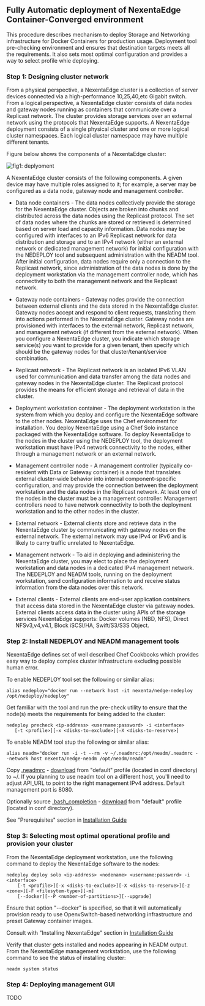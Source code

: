 ## Fully Automatic deployment of NexentaEdge Container-Converged environment
This procedure describes mechanism to deploy Storage and Networking infrastructure for Docker Containers for production usage. Deployment tool pre-checking environment and ensures that destination targets meets all the requirements. It also sets most optimal configuration and provides a way to select profile whie deploying.

### Step 1: Designing cluster network

From a physical perspective, a NexentaEdge cluster is a collection of server devices connected via a high-performance 10,25,40,etc Gigabit switch. From a logical perspective, a NexentaEdge cluster consists of data nodes and gateway nodes running as containers that communicate over a Replicast network. The cluster provides storage services over an external network using the protocols that NexentaEdge supports. A NexentaEdge deployment consists of a single physical cluster and one or more logical cluster namespaces. Each logical cluster namespace may have multiple different tenants.

Figure below shows the components of a NexentaEdge cluster:

![fig1: deplyoment](https://raw.githubusercontent.com/nexenta/nedge-dev/master/images/deployment.png)

A NexentaEdge cluster consists of the following components. A given device may have multiple roles assigned to it; for example, a server may be configured as a data node, gateway node and management controller.

* Data node containers - The data nodes collectively provide the storage for the NexentaEdge cluster. Objects are broken into chunks and distributed across the data nodes using the Replicast protocol. The set of data nodes where the chunks are stored or retrieved is determined based on server load and capacity information. Data nodes may be configured with interfaces to an IPv6 Replicast network for data distribution and storage and to an IPv4 network (either an external network or dedicated management network) for initial configuration with the NEDEPLOY tool and subsequent administration with the NEADM tool. After initial configuration, data nodes require only a connection to the Replicast network, since administration of the data nodes is done by the deployment workstation via the management controller node, which has connectivity to both the management network and the Replicast network.

* Gateway node containers - Gateway nodes provide the connection between external clients and the data stored in the NexentaEdge cluster. Gateway nodes accept and respond to client requests, translating them into actions performed in the NexentaEdge cluster. Gateway nodes are provisioned with interfaces to the external network, Replicast network, and management network (if different from the external network). When you configure a NexentaEdge cluster, you indicate which storage service(s) you want to provide for a given tenant, then specify which should be the gateway nodes for that cluster/tenant/service combination.

* Replicast network - The Replicast network is an isolated IPv6 VLAN used for communication and data transfer among the data nodes and gateway nodes in the NexentaEdge cluster. The Replicast protocol provides the means for efficient storage and retrieval of data in the cluster.

* Deployment workstation container - The deployment workstation is the system from which you deploy and configure the NexentaEdge software to the other nodes. NexentaEdge uses the Chef environment for installation. You deploy NexentaEdge using a Chef Solo instance packaged with the NexentaEdge software.  To deploy NexentaEdge to the nodes in the cluster using the NEDEPLOY tool, the deployment workstation must have IPv4 network connectivity to the nodes, either through a management network or an external network.

* Management controller node - A management controller (typically co-resident with Data or Gateway container) is a node that translates external cluster-wide behavior into internal component-specific configuration, and may provide the connection between the deployment workstation and the data nodes in the Replicast network. At least one of the nodes in the cluster must be a management controller. Management controllers need to have network connectivity to both the deployment workstation and to the other nodes in the cluster.

* External network - External clients store and retrieve data in the NexentaEdge cluster by communicating with gateway nodes on the external network. The external network may use IPv4 or IPv6 and is likely to carry traffic unrelated to NexentaEdge.

* Management network - To aid in deploying and administering the NexentaEdge cluster, you may elect to place the deployment workstation and data nodes in a dedicated IPv4 management network. The NEDEPLOY and NEADM tools, running on the deployment workstation, send configuration information to and receive status information from the data nodes over this network.

* External clients - External clients are end-user application containers that access data stored in the NexentaEdge cluster via gateway nodes. External clients access data in the cluster using APIs of the storage services NexentaEdge supports: Docker volumes (NBD, NFS), Direct NFSv3,v4,v4.1, Block iSCSI/HA, Swift/S3/S3S Object.

### Step 2: Install NEDEPLOY and NEADM management tools
NexentaEdge defines set of well described Chef Cookbooks which provides easy way to deploy complex cluster infrastructure excluding possible human error.

To enable NEDEPLOY tool set the following or similar alias:
```
alias nedeploy="docker run --network host -it nexenta/nedge-nedeploy /opt/nedeploy/nedeploy"
```

Get familiar with the tool and run the pre-check utility to ensure that the node(s) meets the requirements for being added to the cluster:

```
nedeploy precheck <ip-address> <username:password> -i <interface>
   [-t <profile>][-x <disks-to-exclude>][-X <disks-to-reserve>]
```

To enable NEADM tool stup the following or similar alias:

```
alias neadm="docker run -i -t --rm -v ~/.neadmrc:/opt/neadm/.neadmrc --network host nexenta/nedge-neadm /opt/neadm/neadm"
```

Copy [.neadmrc](https://github.com/Nexenta/nedge-dev/blob/master/conf/default/.neadmrc) - [download](https://raw.githubusercontent.com/Nexenta/nedge-dev/master/conf/default/.neadmrc) from "default" profile (located in conf directory) to ~/. If you planning to use neadm tool on a different host, you'll need to adjust API_URL to point to the right management IPv4 address. Default management port is 8080.

Optionally source [.bash_completion](https://github.com/Nexenta/nedge-dev/blob/master/conf/default/.bash_completion) - [download](https://raw.githubusercontent.com/Nexenta/nedge-dev/master/conf/default/.bash_completion) from "default" profile (located in conf directory).

See "Prerequisites" section in [Installation Guide](https://nexenta.com/sites/default/files/docs/ReleaseNotes/NEdge-1.1.0-FP3-IG_20160629.pdf)

### Step 3: Selecting most optimal operational profile and provision your cluster

From the NexentaEdge deployment workstation, use the following command to deploy the NexentaEdge software to the nodes:

```
nedeploy deploy solo <ip-address> <nodename> <username:password> -i <interface>
    [-t <profile>][-x <disks-to-exclude>][-X <disks-to-reserve>][-z <zone>][-F <filesytem-type>][-m]
    [--docker][--P <number-of-partitions>][--upgrade]
```

Ensure that option "--docker" is specified, so that it will automatically provision ready to use OpenvSwitch-based networking infrastructure and preset Gateway container images.

Consult with "Installing NexentaEdge" section in [Installation Guide](https://nexenta.com/sites/default/files/docs/ReleaseNotes/NEdge-1.1.0-FP3-IG_20160629.pdf)

Verify that cluster gets installed and nodes appearing in NEADM output. From the NexentaEdge management workstation, use the following command to see the status of installing cluster:

```
neadm system status
```

### Step 4: Deploying management GUI

TODO
